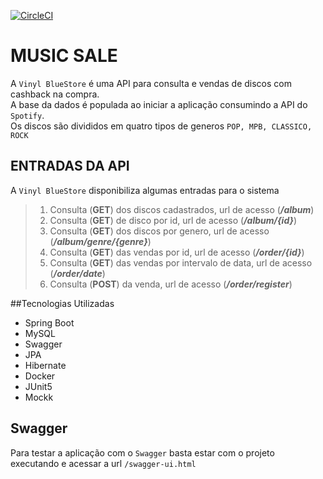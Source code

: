 [![CircleCI](https://circleci.com/gh/AlissonBolsoni/vinyl-blue-store/tree/master.svg?style=svg)](https://circleci.com/gh/AlissonBolsoni/vinyl-blue-store/tree/master)
# MUSIC SALE

A `Vinyl BlueStore` é uma API para consulta e vendas de discos com cashback na compra.  
A base da dados é populada ao iniciar a aplicação consumindo a API do `Spotify`.  
Os discos são divididos em quatro tipos de generos `POP, MPB, CLASSICO, ROCK`

## ENTRADAS DA API
A `Vinyl BlueStore` disponibiliza algumas entradas para o sistema
>1. Consulta (**GET**) dos discos cadastrados, url de acesso (***/album***)
>2. Consulta (**GET**) de disco por id, url de acesso (***/album/{id}***)
>3. Consulta (**GET**) dos discos por genero, url de acesso (***/album/genre/{genre}***)
>4. Consulta (**GET**) das vendas por id, url de acesso (***/order/{id}***)
>5. Consulta (**GET**) das vendas por intervalo de data, url de acesso (***/order/date***)
>6. Consulta (**POST**) da venda, url de acesso (***/order/register***)

##Tecnologias Utilizadas
- Spring Boot
- MySQL
- Swagger
- JPA
- Hibernate
- Docker
- JUnit5
- Mockk

## Swagger
Para testar a aplicação com o `Swagger` basta estar com o projeto executando e acessar a url `/swagger-ui.html`
